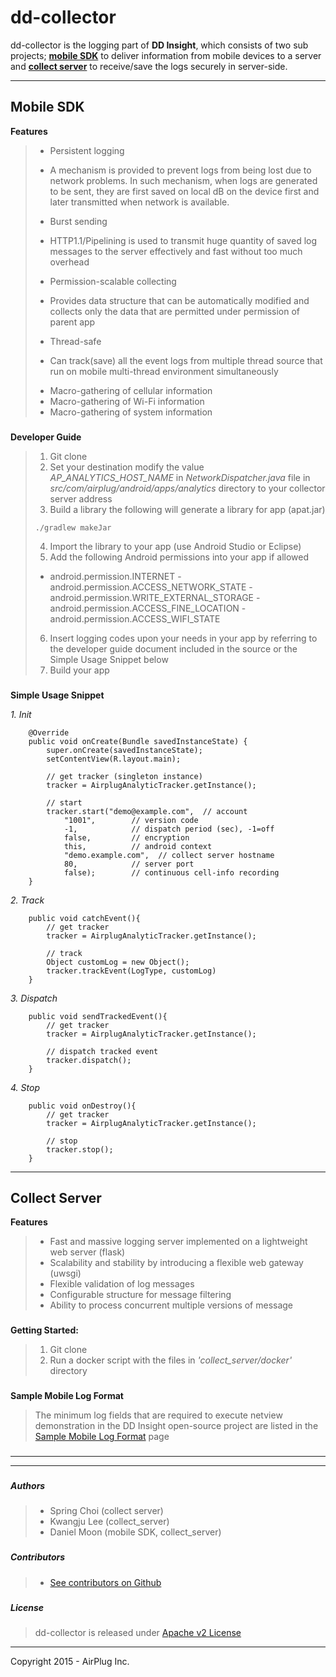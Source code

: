 
dd-collector
===

dd-collector is the logging part of **DD Insight**, which consists of two sub projects; [**mobile SDK**](http://github.com/ddinsight/dd-collector/tree/master/mobilesdk) to deliver information from mobile devices to a server and [**collect server**](http://github.com/ddinsight/dd-collector/tree/master/collect_server) to receive/save the logs securely in server-side.

----------
## 

Mobile SDK
---

**Features**
> - Persistent logging
>  * A mechanism is provided to prevent logs from being lost due to network problems. In such mechanism, when logs are generated to be sent, they are first saved on local dB on the device first and later transmitted when network is available. 
> - Burst sending
>  * HTTP1.1/Pipelining is used to transmit huge quantity of saved log messages to the server effectively and fast without too much overhead
> - Permission-scalable collecting
>  * Provides data structure that can be automatically modified and collects only the data that are permitted under permission of parent app
> - Thread-safe
>  * Can track(save) all the event logs from multiple thread source that run on mobile multi-thread environment simultaneously
> - Macro-gathering of cellular information
> - Macro-gathering of Wi-Fi information
> - Macro-gathering of system information

### 
**Developer Guide**

> 1. Git clone 
> 2. Set your destination
> modify the value *AP_ANALYTICS_HOST_NAME* in *NetworkDispatcher.java* file in *src/com/airplug/android/apps/analytics* directory to your collector server address
> 3. Build a library
> the following will  generate a library for app (apat.jar)
> ```
> ./gradlew makeJar
> ```
> 4. Import the library to your app (use Android Studio or Eclipse)
> 5. Add the following Android permissions into your app if allowed
> - android.permission.INTERNET
    - android.permission.ACCESS_NETWORK_STATE
    - android.permission.WRITE_EXTERNAL_STORAGE
    - android.permission.ACCESS_FINE_LOCATION
    - android.permission.ACCESS_WIFI_STATE
> 6.  Insert logging codes upon your needs in your app by referring to the developer guide document included in the source or the Simple Usage Snippet below
> 7. Build your app

### 

**Simple Usage Snippet**

*1. Init*
```
    @Override
    public void onCreate(Bundle savedInstanceState) {
        super.onCreate(savedInstanceState);
        setContentView(R.layout.main);
    
    	// get tracker (singleton instance)
    	tracker = AirplugAnalyticTracker.getInstance();
    
    	// start
        tracker.start("demo@example.com",  // account
    		"1001",        // version code
    		-1,            // dispatch period (sec), -1=off
    		false,         // encryption
    		this,          // android context
    		"demo.example.com",  // collect server hostname
    		80,            // server port
    		false);        // continuous cell-info recording 
    }
```

*2. Track*
```
    public void catchEvent(){
        // get tracker
    	tracker = AirplugAnalyticTracker.getInstance();
    	
    	// track 
    	Object customLog = new Object();
    	tracker.trackEvent(LogType, customLog)
    }
```

*3. Dispatch*
```
    public void sendTrackedEvent(){
    	// get tracker
    	tracker = AirplugAnalyticTracker.getInstance();
    	
    	// dispatch tracked event
    	tracker.dispatch();
    }
```

*4. Stop*
```
    public void onDestroy(){
        // get tracker
    	tracker = AirplugAnalyticTracker.getInstance();
    	
    	// stop
    	tracker.stop();
    }
```

 

----------

## 

Collect Server
---



 **Features**

> - Fast and massive logging server implemented on a lightweight web server (flask)
> - Scalability and stability by introducing a flexible web gateway (uwsgi)
> - Flexible validation of log messages
> - Configurable structure for message filtering
> - Ability to process concurrent multiple versions of message

### 
**Getting Started:**
> 1. Git clone
> 2. Run a docker script with the files in *'collect_server/docker'* directory

### 
**Sample Mobile Log Format**
> The minimum log fields that are required to execute netview demonstration in the DD Insight open-source project are listed in the  [Sample Mobile Log Format](https://github.com/ddinsight/dd-collector/blob/master/SAMPLE-DATA-FORMAT.md) page

### 
### 

----------

----------

###   
#####  **Authors**
> - Spring Choi (collect server)
> - Kwangju Lee (collect_server)
> - Daniel Moon (mobile SDK, collect_server)

###   
#####  **Contributors**
> - [See contributors on Github](https://github.com/ddinsight/dd-collector/graphs/contributors)

### 
##### **License**
> dd-collector is released under [Apache v2 License](http://)

 --- 
Copyright 2015 - AirPlug Inc.

